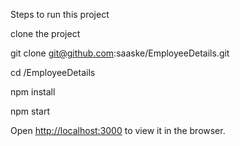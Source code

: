 Steps to run this project

clone the project

git clone git@github.com:saaske/EmployeeDetails.git

cd /EmployeeDetails

npm install

npm start

Open [http://localhost:3000](http://localhost:3000) to view it in the browser.
